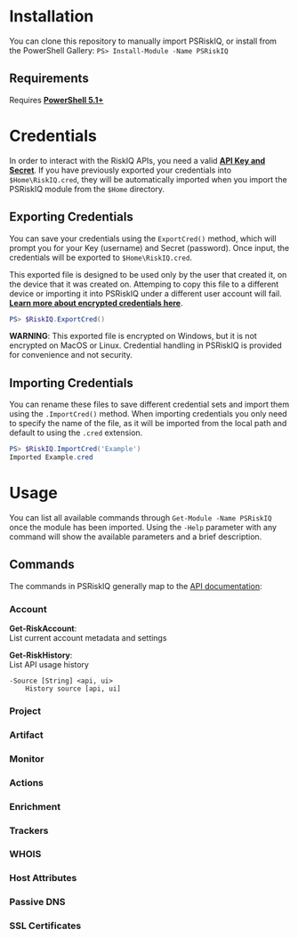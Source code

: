 # Installation
You can clone this repository to manually import PSRiskIQ, or install from the PowerShell Gallery:
`PS> Install-Module -Name PSRiskIQ`

## Requirements
Requires **[PowerShell 5.1+](https://github.com/PowerShell/PowerShell#get-powershell)**

# Credentials
In order to interact with the RiskIQ APIs, you need a valid **[API Key and Secret](https://community.riskiq.com/settings)**.
If you have previously exported your credentials into `$Home\RiskIQ.cred`, they will be automatically imported
when you import the PSRiskIQ module from the `$Home` directory.

## Exporting Credentials
You can save your credentials using the `ExportCred()` method, which will prompt you for your Key (username)
and Secret (password). Once input, the credentials will be exported to `$Home\RiskIQ.cred`.

This exported file is designed to be used only by the user that created it, on the device that it was created on.
Attemping to copy this file to a different device or importing it into PSRiskIQ under a different user account
will fail. **[Learn more about encrypted credentials here](https://adamtheautomator.com/powershell-export-xml/#Saving_an_Encrypted_Credential)**.

```powershell
PS> $RiskIQ.ExportCred()
```
**WARNING**: This exported file is encrypted on Windows, but it is not encrypted on MacOS or Linux. Credential
handling in PSRiskIQ is provided for convenience and not security.

## Importing Credentials
You can rename these files to save different credential sets and import them using the `.ImportCred()`
method. When importing credentials you only need to specify the name of the file, as it will be imported from
the local path and default to using the `.cred` extension.

```powershell
PS> $RiskIQ.ImportCred('Example')
Imported Example.cred
```

# Usage
You can list all available commands through `Get-Module -Name PSRiskIQ` once the module has
been imported. Using the `-Help` parameter with any command will show the available parameters and
a brief description.

## Commands
The commands in PSRiskIQ generally map to the [API documentation](https://api.passivetotal.org/index.html):

### Account
**Get-RiskAccount**:\
List current account metadata and settings

**Get-RiskHistory**:\
List API usage history

```
-Source [String] <api, ui>
    History source [api, ui]
```

### Project

### Artifact

### Monitor

### Actions

### Enrichment

### Trackers

### WHOIS

### Host Attributes

### Passive DNS

### SSL Certificates
